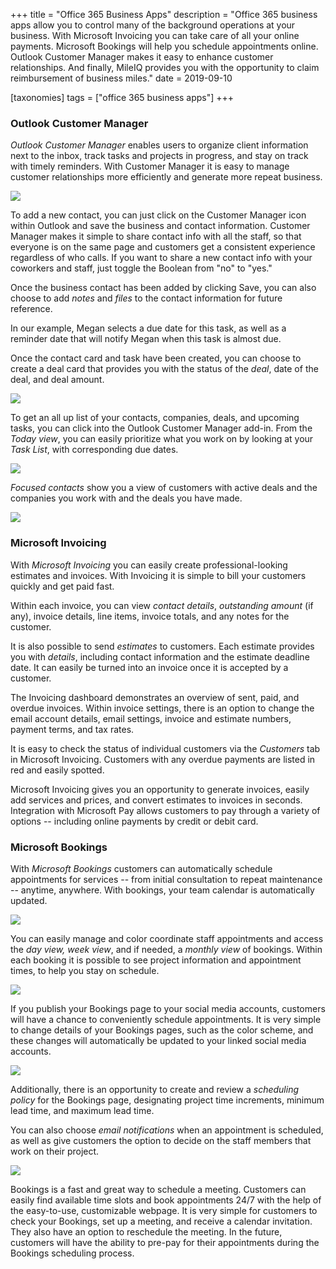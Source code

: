 +++
title = "Office 365 Business Apps"
description = "Office 365 business apps allow you to control many of the background operations at your business. With Microsoft Invoicing you can take care of all your online payments. Microsoft Bookings will help you schedule appointments online. Outlook Customer Manager makes it easy to enhance customer relationships. And finally, MileIQ provides you with the opportunity to claim reimbursement of business miles."
date = 2019-09-10

[taxonomies]
tags = ["office 365 business apps"]
+++

### Outlook Customer Manager

*Outlook Customer Manager* enables users to organize client information
next to the inbox, track tasks and projects in progress, and stay on
track with timely reminders. With Customer Manager it is easy to manage
customer relationships more efficiently and generate more repeat
business.

![](https://o365hq.com/images/506.png)

To add a new contact, you can just click on the Customer Manager icon
within Outlook and save the business and contact information. Customer
Manager makes it simple to share contact info with all the staff, so
that everyone is on the same page and customers get a consistent
experience regardless of who calls. If you want to share a new contact
info with your coworkers and staff, just toggle the Boolean from "no" to
"yes."

Once the business contact has been added by clicking Save, you can also
choose to add *notes* and *files* to the contact information for future
reference.

In our example, Megan selects a due date for this task, as well as a reminder date that
will notify Megan when this task is almost due.

Once the contact card and task have been created, you can choose to
create a deal card that provides you with the status of the *deal*, date
of the deal, and deal amount.

![](https://o365hq.com/images/512.png)

To get an all up list of your contacts, companies, deals, and upcoming
tasks, you can click into the Outlook Customer Manager add-in. From the
*Today view*, you can easily prioritize what you work on by looking at
your *Task List*, with corresponding due dates.

![](https://o365hq.com/images/507.png)

*Focused contacts* show you a view of customers with active deals and
the companies you work with and the deals you have made.

![](https://o365hq.com/images/509.png)

### Microsoft Invoicing

With *Microsoft Invoicing* you can easily create professional-looking
estimates and invoices. With Invoicing it is simple to bill your
customers quickly and get paid fast.

Within each invoice, you can view *contact details*, *outstanding
amount* (if any), invoice details, line items, invoice totals, and any
notes for the customer.

It is also possible to send *estimates* to customers. Each estimate
provides you with *details*, including contact information and the
estimate deadline date. It can easily be turned into an invoice once it
is accepted by a customer.

The Invoicing dashboard demonstrates an overview of sent, paid, and
overdue invoices. Within invoice settings, there is an option to change
the email account details, email settings, invoice and estimate numbers,
payment terms, and tax rates.

It is easy to check the status of individual customers via the
*Customers* tab in Microsoft Invoicing. Customers with any overdue
payments are listed in red and easily spotted.

Microsoft Invoicing gives you an opportunity to generate invoices,
easily add services and prices, and convert estimates to invoices in
seconds. Integration with Microsoft Pay allows customers to pay through
a variety of options -- including online payments by credit or debit
card.

### Microsoft Bookings

With *Microsoft Bookings* customers can automatically schedule
appointments for services -- from initial consultation to repeat
maintenance -- anytime, anywhere. With bookings, your team calendar is
automatically updated.

![](https://o365hq.com/images/508.png)

You can easily manage and color coordinate staff appointments and access
the *day view, week view*, and if needed, a *monthly view* of bookings.
Within each booking it is possible to see project information and
appointment times, to help you stay on schedule.

![](https://o365hq.com/images/513.png)

If you publish your Bookings page to your social media accounts,
customers will have a chance to conveniently schedule appointments. It
is very simple to change details of your Bookings pages, such as the
color scheme, and these changes will automatically be updated to your
linked social media accounts.

![](https://o365hq.com/images/511.png)

Additionally, there is an opportunity to create and review a *scheduling
policy* for the Bookings page, designating project time increments,
minimum lead time, and maximum lead time.

You can also choose *email notifications* when an appointment is
scheduled, as well as give customers the option to decide on the staff
members that work on their project.

![](https://o365hq.com/images/510.png)

Bookings is a fast and great way to schedule a meeting. Customers can
easily find available time slots and book appointments 24/7 with the
help of the easy-to-use, customizable webpage. It is very simple for
customers to check your Bookings, set up a meeting, and receive a
calendar invitation. They also have an option to reschedule the meeting.
In the future, customers will have the ability to pre-pay for their
appointments during the Bookings scheduling process.
